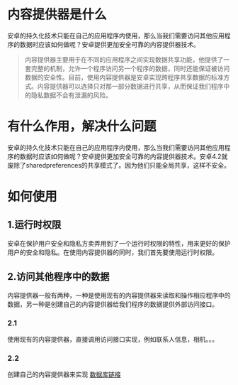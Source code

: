 # 内容提供器是什么
安卓的持久化技术只能在自己的应用程序内使用，那么当我们需要访问其他应用程序的数据时应该如何做呢？安卓提供更加安全可靠的内容提供器技术。
> 内容提供器主要用于在不同的应用程序之间实现数据共享功能，他提供了一套完整的机制，允许一个程序访问另一个程序的数据，同时还能保证被访问数据的安全性。目前，使用内容提供器是安卓实现跨程序共享数据的标准方式。内容提供器可以选择只对那一部分数据进行共享，从而保证我们程序中的隐私数据不会有泄漏的风险。

# 有什么作用，解决什么问题
安卓的持久化技术只能在自己的应用程序内使用，那么当我们需要访问其他应用程序的数据时应该如何做呢？安卓提供更加安全可靠的内容提供器技术。安卓4.2就废除了sharedpreferences的共享模式了。因为他们只能全局共享，这样不安全。
# 如何使用

## 1.运行时权限
安卓在保护用户安全和隐私方卖弄用到了一个运行时权限的特性，用来更好的保护用户的安全和隐私。在使用内容提供器的同时，我们首先要使用运行时权限。

## 2.访问其他程序中的数据
内容提供器一般有两种，一种是使用现有的内容提供器来读取和操作相应程序中的数据，另一种是创建自己的内容提供器给我们程序的数据提供外部访问接口。
### 2.1 
使用现有的内容提供器，直接调用访问接口实现，例如联系人信息，相机。。。

### 2.2
创建自己的内容提供器来实现
[数据库链接]()